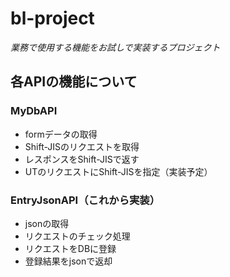# bl-project
*業務で使用する機能をお試しで実装するプロジェクト*

## 各APIの機能について
### MyDbAPI
* formデータの取得
* Shift-JISのリクエストを取得
* レスポンスをShift-JISで返す
* UTのリクエストにShift-JISを指定（実装予定）

### EntryJsonAPI（これから実装）
* jsonの取得
* リクエストのチェック処理
* リクエストをDBに登録
* 登録結果をjsonで返却
